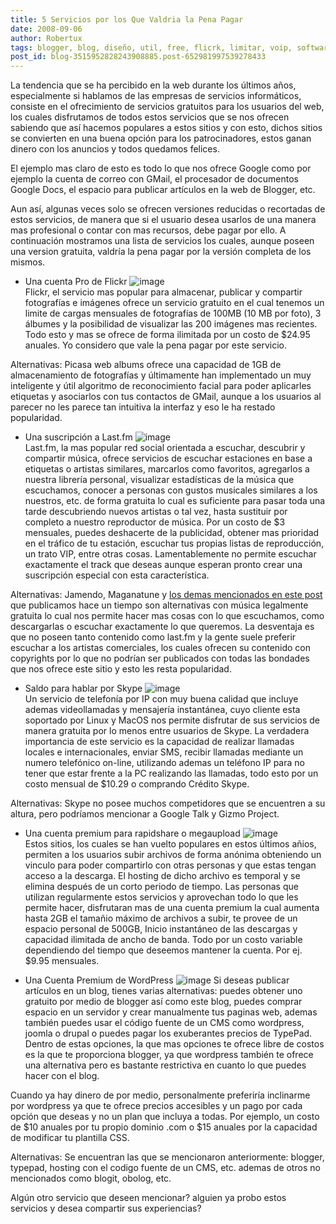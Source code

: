 ```yaml
---
title: 5 Servicios por los Que Valdria la Pena Pagar
date: 2008-09-06
author: Robertux
tags: blogger, blog, diseño, util, free, flicrk, limitar, voip, software, codigo, recomendado, im, last.fm, wordpress, fotos, web 2.0, skype, rapidshare, google
post_id: blog-3515952828243908885.post-652981997539278433
---
```


La tendencia que se ha percibido en la web durante los últimos años, especialmente si hablamos de las empresas de servicios informáticos, consiste en el ofrecimiento de servicios gratuitos para los usuarios del web, los cuales disfrutamos de todos estos servicios que se nos ofrecen sabiendo que así hacemos populares a estos sitios y con esto, dichos sitios se convierten en una buena opción para los patrocinadores, estos ganan dinero con los anuncios y todos quedamos felices.

El ejemplo mas claro de esto es todo lo que nos ofrece Google como por ejemplo la cuenta de correo con GMail, el procesador de documentos Google Docs, el espacio para publicar artículos en la web de Blogger, etc.

Aun así, algunas veces solo se ofrecen versiones reducidas o recortadas de estos servicios, de manera que si el usuario desea usarlos de una manera mas profesional o contar con mas recursos, debe pagar por ello. A continuación mostramos una lista de servicios los cuales, aunque poseen una version gratuita, valdría la pena pagar por la versión completa de los mismos.

- Una cuenta Pro de Flickr
![image](https://4.bp.blogspot.com/_jH77WNrMVRA/SMMwPVm9vPI/AAAAAAAADVs/JN6rD-NAhlg/s400/imgPost1.jpg)    
Flickr, el servicio mas popular para almacenar, publicar y compartir fotografías e imágenes ofrece un servicio gratuito en el cual tenemos un limite de cargas mensuales de fotografías de 100MB (10 MB por foto), 3 álbumes y la posibilidad de visualizar las 200 imágenes mas recientes. Todo esto y mas se ofrece de forma ilimitada por un costo de $24.95 anuales. Yo considero que vale la pena pagar por este servicio.

Alternativas: Picasa web albums ofrece una capacidad de 1GB de almacenamiento de fotografías y últimamente han implementado un muy inteligente y útil algoritmo de reconocimiento facial para poder aplicarles etiquetas y asociarlos con tus contactos de GMail, aunque a los usuarios al parecer no les parece tan intuitiva la interfaz y eso le ha restado popularidad.

- Una suscripción a Last.fm
![image](https://1.bp.blogspot.com/_jH77WNrMVRA/SMMwtKrLiFI/AAAAAAAADV0/5uOOOYRPthE/s400/imgPost2.png)    
Last.fm, la mas popular red social orientada a escuchar, descubrir y compartir música, ofrece servicios de escuchar estaciones en base a etiquetas o artistas similares, marcarlos como favoritos, agregarlos a nuestra librería personal, visualizar estadísticas de la música que escuchamos, conocer a personas con gustos musicales similares a los nuestros, etc. de forma gratuita lo cual es suficiente para pasar toda una tarde descubriendo nuevos artistas o tal vez, hasta sustituir por completo a nuestro reproductor de música. Por un costo de $3 mensuales, puedes deshacerte de la publicidad, obtener mas prioridad en el tráfico de tu estación, escuchar tus propias listas de reproducción, un trato VIP, entre otras cosas. Lamentablemente no permite escuchar exactamente el track que deseas aunque esperan pronto crear una suscripción especial con esta característica.

Alternativas: Jamendo, Maganatune y [los demas mencionados en este post](https://www.srbyte.com/2008/07/musica-legalmente-gratuita.html) que publicamos hace un tiempo son alternativas con música legalmente gratuita lo cual nos permite hacer mas cosas con lo que escuchamos, como descargarlas o escuchar exactamente lo que queremos. La desventaja es que no poseen tanto contenido como last.fm y la gente suele preferir escuchar a los artistas comerciales, los cuales ofrecen su contenido con copyrights por lo que no podrían ser publicados con todas las bondades que nos ofrece este sitio y esto les resta popularidad.

- Saldo para hablar por Skype
![image](https://3.bp.blogspot.com/_jH77WNrMVRA/SMMxnqhX39I/AAAAAAAADWM/Tgq_2llOS1s/s400/imgPost3.jpg)    
Un servicio de telefonía por IP con muy buena calidad que incluye ademas videollamadas y mensajería instantánea, cuyo cliente esta soportado por Linux y MacOS nos permite disfrutar de sus servicios de manera gratuita por lo menos entre usuarios de Skype. La verdadera importancia de este servicio es la capacidad de realizar llamadas locales e internacionales, enviar SMS, recibir llamadas mediante un numero telefónico on-line, utilizando ademas un teléfono IP para no tener que estar frente a la PC realizando las llamadas, todo esto por un costo mensual de $10.29 o comprando Crédito Skype.

Alternativas: Skype no posee muchos competidores que se encuentren a su altura, pero podríamos mencionar a Google Talk y Gizmo Project.

- Una cuenta premium para rapidshare o megaupload
![image](https://1.bp.blogspot.com/_jH77WNrMVRA/SMMxW16QjQI/AAAAAAAADWE/dYYHglBfkt8/s400/imgPost4.png)    
Estos sitios, los cuales se han vuelto populares en estos últimos añios, permiten a los usuarios subir archivos de forma anónima obteniendo un vinculo para poder compartirlo con otras personas y que estas tengan acceso a la descarga. El hosting de dicho archivo es temporal y se elimina después de un corto periodo de tiempo. Las personas que utilizan regularmente estos servicios y aprovechan todo lo que les permite hacer, disfrutaran mas de una cuenta premium la cual aumenta hasta 2GB el tamañio máximo de archivos a subir, te provee de un espacio personal de 500GB, Inicio instantáneo de las descargas y capacidad ilimitada de ancho de banda. Todo por un costo variable dependiendo del tiempo que deseemos mantener la cuenta. Por ej. $9.95 mensuales.

- Una Cuenta Premium de WordPress
![image](https://2.bp.blogspot.com/_jH77WNrMVRA/SMNa_4-9b-I/AAAAAAAADWc/03MBRbyUSB4/s400/postImg7.png)    Si deseas publicar
artículos en un blog, tienes varias alternativas: puedes obtener uno gratuito por medio de blogger así como este blog, puedes comprar espacio en un servidor y crear manualmente tus paginas web, ademas también puedes usar el código fuente de un CMS como wordpress, joomla o drupal o puedes pagar los exuberantes precios de TypePad. Dentro de estas opciones, la que mas opciones te ofrece libre de costos es la que te proporciona blogger, ya que wordpress también te ofrece una alternativa pero es bastante restrictiva en cuanto lo que puedes hacer con el blog.

Cuando ya hay dinero de por medio, personalmente preferiría inclinarme por wordpress ya que te ofrece precios accesibles y un pago por cada opción que deseas y no un plan que incluya a todas. Por ejemplo, un costo de $10 anuales por tu propio dominio .com o $15 anuales por la capacidad de modificar tu plantilla CSS.

Alternativas: Se encuentran las que se mencionaron anteriormente: blogger, typepad, hosting con el codigo fuente de un CMS, etc. ademas de otros no mencionados como blogit, obolog, etc.

Algún otro servicio que deseen mencionar? alguien ya probo estos servicios y desea compartir sus experiencias?